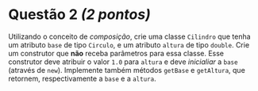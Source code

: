 # Questão 2 *(2 pontos)*

Utilizando o conceito de *composição*, crie uma classe `Cilindro` que tenha 
um atributo `base` de tipo `Circulo`, e um atributo `altura` de tipo `double`. 
Crie um construtor que **não** receba parâmetros para essa classe.
Esse construtor deve atribuir o valor `1.0` para `altura` e deve *inicialiar*
a `base` (através de `new`). Implemente também métodos `getBase` e `getAltura`,
que retornem, respectivamente a `base` e a `altura`.
